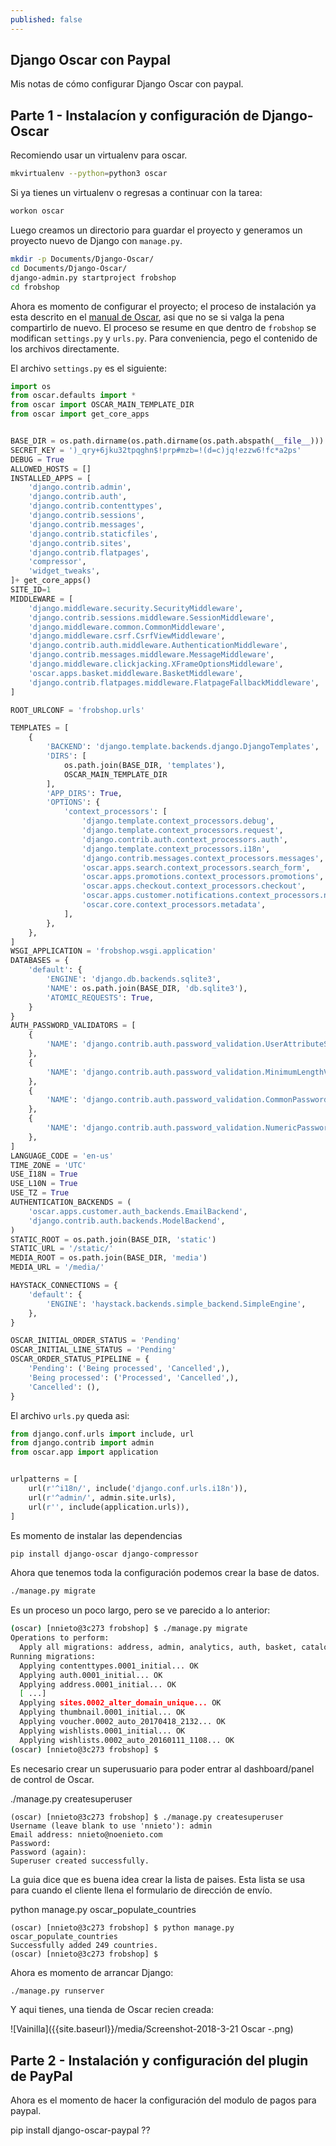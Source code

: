 ```yaml
---
published: false
---
```

## Django Oscar con Paypal

Mis notas de cómo configurar Django Oscar con paypal.

## Parte 1 - Instalacíon y configuración de Django-Oscar

Recomiendo usar un virtualenv para oscar.

```bash
mkvirtualenv --python=python3 oscar
```

Si ya tienes un virtualenv o regresas a continuar con la tarea:

```bash
workon oscar
```

Luego creamos un directorio para guardar el proyecto y generamos un proyecto nuevo de Django con `manage.py`.

```bash
mkdir -p Documents/Django-Oscar/
cd Documents/Django-Oscar/
django-admin.py startproject frobshop
cd frobshop
```
Ahora es momento de configurar el proyecto; el proceso de instalación ya esta descrito en el [manual de Oscar](https://django-oscar.readthedocs.io/en/releases-1.5/internals/getting_started.html#django-settings), asi que no se si valga la pena compartirlo de nuevo. El proceso se resume en que dentro de `frobshop` se modifican `settings.py` y `urls.py`. Para conveniencia, pego el contenido de los archivos directamente.

El archivo `settings.py` es el siguiente:

```python
import os
from oscar.defaults import *
from oscar import OSCAR_MAIN_TEMPLATE_DIR
from oscar import get_core_apps


BASE_DIR = os.path.dirname(os.path.dirname(os.path.abspath(__file__)))
SECRET_KEY = ')_qry+6jku32tpqghn$!prp#mzb=!(d=c)jq!ezzw6!fc*a2ps'
DEBUG = True
ALLOWED_HOSTS = []
INSTALLED_APPS = [
    'django.contrib.admin',
    'django.contrib.auth',
    'django.contrib.contenttypes',
    'django.contrib.sessions',
    'django.contrib.messages',
    'django.contrib.staticfiles',
    'django.contrib.sites',
    'django.contrib.flatpages',
    'compressor',
    'widget_tweaks',
]+ get_core_apps()
SITE_ID=1
MIDDLEWARE = [
    'django.middleware.security.SecurityMiddleware',
    'django.contrib.sessions.middleware.SessionMiddleware',
    'django.middleware.common.CommonMiddleware',
    'django.middleware.csrf.CsrfViewMiddleware',
    'django.contrib.auth.middleware.AuthenticationMiddleware',
    'django.contrib.messages.middleware.MessageMiddleware',
    'django.middleware.clickjacking.XFrameOptionsMiddleware',
    'oscar.apps.basket.middleware.BasketMiddleware',
    'django.contrib.flatpages.middleware.FlatpageFallbackMiddleware',
]

ROOT_URLCONF = 'frobshop.urls'

TEMPLATES = [
    {
        'BACKEND': 'django.template.backends.django.DjangoTemplates',
        'DIRS': [
            os.path.join(BASE_DIR, 'templates'),
            OSCAR_MAIN_TEMPLATE_DIR
        ],
        'APP_DIRS': True,
        'OPTIONS': {
            'context_processors': [
                'django.template.context_processors.debug',
                'django.template.context_processors.request',
                'django.contrib.auth.context_processors.auth',
                'django.template.context_processors.i18n',
                'django.contrib.messages.context_processors.messages',
                'oscar.apps.search.context_processors.search_form',
                'oscar.apps.promotions.context_processors.promotions',
                'oscar.apps.checkout.context_processors.checkout',
                'oscar.apps.customer.notifications.context_processors.notifications',
                'oscar.core.context_processors.metadata',
            ],
        },
    },
]
WSGI_APPLICATION = 'frobshop.wsgi.application'
DATABASES = {
    'default': {
        'ENGINE': 'django.db.backends.sqlite3',
        'NAME': os.path.join(BASE_DIR, 'db.sqlite3'),
        'ATOMIC_REQUESTS': True,
    }
}
AUTH_PASSWORD_VALIDATORS = [
    {
        'NAME': 'django.contrib.auth.password_validation.UserAttributeSimilarityValidator',
    },
    {
        'NAME': 'django.contrib.auth.password_validation.MinimumLengthValidator',
    },
    {
        'NAME': 'django.contrib.auth.password_validation.CommonPasswordValidator',
    },
    {
        'NAME': 'django.contrib.auth.password_validation.NumericPasswordValidator',
    },
]
LANGUAGE_CODE = 'en-us'
TIME_ZONE = 'UTC'
USE_I18N = True
USE_L10N = True
USE_TZ = True
AUTHENTICATION_BACKENDS = (
    'oscar.apps.customer.auth_backends.EmailBackend',
    'django.contrib.auth.backends.ModelBackend',
)
STATIC_ROOT = os.path.join(BASE_DIR, 'static')
STATIC_URL = '/static/'
MEDIA_ROOT = os.path.join(BASE_DIR, 'media')
MEDIA_URL = '/media/'

HAYSTACK_CONNECTIONS = {
    'default': {
        'ENGINE': 'haystack.backends.simple_backend.SimpleEngine',
    },
}

OSCAR_INITIAL_ORDER_STATUS = 'Pending'
OSCAR_INITIAL_LINE_STATUS = 'Pending'
OSCAR_ORDER_STATUS_PIPELINE = {
    'Pending': ('Being processed', 'Cancelled',),
    'Being processed': ('Processed', 'Cancelled',),
    'Cancelled': (),
}
```
El archivo `urls.py` queda asi:

```python
from django.conf.urls import include, url
from django.contrib import admin
from oscar.app import application


urlpatterns = [
    url(r'^i18n/', include('django.conf.urls.i18n')),
    url(r'^admin/', admin.site.urls),
    url(r'', include(application.urls)),
]
```

Es momento de instalar las dependencias

```bash
pip install django-oscar django-compressor
```

Ahora que tenemos toda la configuración podemos crear la base de datos.

```bash
./manage.py migrate
```

Es un proceso un poco largo, pero se ve parecido a lo anterior:

```bash
(oscar) [nnieto@3c273 frobshop] $ ./manage.py migrate
Operations to perform:
  Apply all migrations: address, admin, analytics, auth, basket, catalogue, contenttypes, customer, flatpages, offer, order, partner, payment, promotions, reviews, sessions, shipping, sites, thumbnail, voucher, wishlists
Running migrations:
  Applying contenttypes.0001_initial... OK
  Applying auth.0001_initial... OK
  Applying address.0001_initial... OK
  [ ...] 
  Applying sites.0002_alter_domain_unique... OK
  Applying thumbnail.0001_initial... OK
  Applying voucher.0002_auto_20170418_2132... OK
  Applying wishlists.0001_initial... OK
  Applying wishlists.0002_auto_20160111_1108... OK
(oscar) [nnieto@3c273 frobshop] $
```

Es necesario crear un superusuario para poder entrar al dashboard/panel de control de Oscar.

./manage.py createsuperuser

```
(oscar) [nnieto@3c273 frobshop] $ ./manage.py createsuperuser
Username (leave blank to use 'nnieto'): admin
Email address: nnieto@noenieto.com
Password: 
Password (again): 
Superuser created successfully.

```

La guia dice que es buena idea crear la lista de paises. Esta lista se usa para cuando el cliente llena el formulario de dirección de envío.

python manage.py oscar_populate_countries

```
(oscar) [nnieto@3c273 frobshop] $ python manage.py oscar_populate_countries
Successfully added 249 countries.
(oscar) [nnieto@3c273 frobshop] $ 

```

Ahora es momento de arrancar Django:

```bash
./manage.py runserver
```

Y aqui tienes, una tienda de Oscar recien creada:

![Vainilla]({{site.baseurl}}/media/Screenshot-2018-3-21 Oscar -.png)


## Parte 2 - Instalación y configuración del plugin de PayPal

Ahora es el momento de hacer la configuración del modulo de pagos para paypal.

pip install django-oscar-paypal ??
